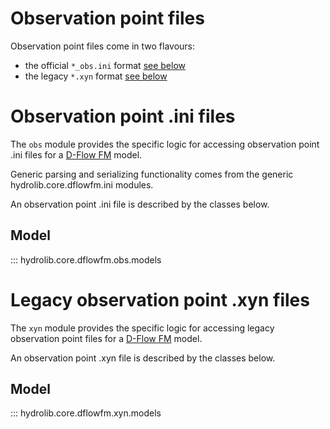 # Observation point files
Observation point files come in two flavours:

* the official `*_obs.ini` format [see below](#observation-point-ini-files)
* the legacy `*.xyn` format  [see below](#legacy-observation-point-xyn-files)

# Observation point .ini files
The `obs` module provides the specific logic for accessing observation point .ini files
for a [D-Flow FM](glossary.md#d-flow-fm) model.

Generic parsing and serializing functionality comes from the generic hydrolib.core.dflowfm.ini modules.

An observation point .ini file is described by the classes below.

## Model

::: hydrolib.core.dflowfm.obs.models

# Legacy observation point .xyn files
The `xyn` module provides the specific logic for accessing legacy observation point files
for a [D-Flow FM](glossary.md#d-flow-fm) model.

An observation point .xyn file is described by the classes below.

## Model

::: hydrolib.core.dflowfm.xyn.models
